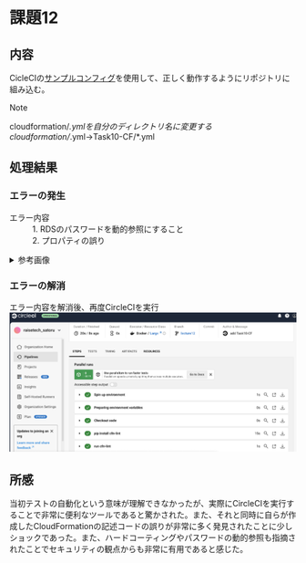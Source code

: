 # 課題12  
## 内容  
CicleCIの[サンプルコンフィグ](sample-config.yml)を使用して、正しく動作するようにリポジトリに組み込む。  
>[!NOTE]  
>cloudformation/*.ymlを自分のディレクトリ名に変更する  
>cloudformation/*.yml→Task10-CF/*.yml  
## 処理結果  
### エラーの発生 
<dl> 
 <dt>エラー内容</dt>
 <dd>1. RDSのパスワードを動的参照にすること</dd>
 <dd>2. プロパティの誤り</dd>
</dl>  
<details><summary>参考画像</summary>
  
```rb
![エラー](img3/lecture12-1.png)
```
</details>  

### エラーの解消  
エラー内容を解消後、再度CircleCIを実行  
![成功](img3/lecture12-2.png)  
## 所感  
当初テストの自動化という意味が理解できなかったが、実際にCircleCIを実行することで非常に便利なツールであると驚かされた。また、それと同時に自らが作成したCloudFormationの記述コードの誤りが非常に多く発見されたことに少しショックであった。また、ハードコーティングやパスワードの動的参照も指摘されたことでセキュリティの観点からも非常に有用であると感じた。